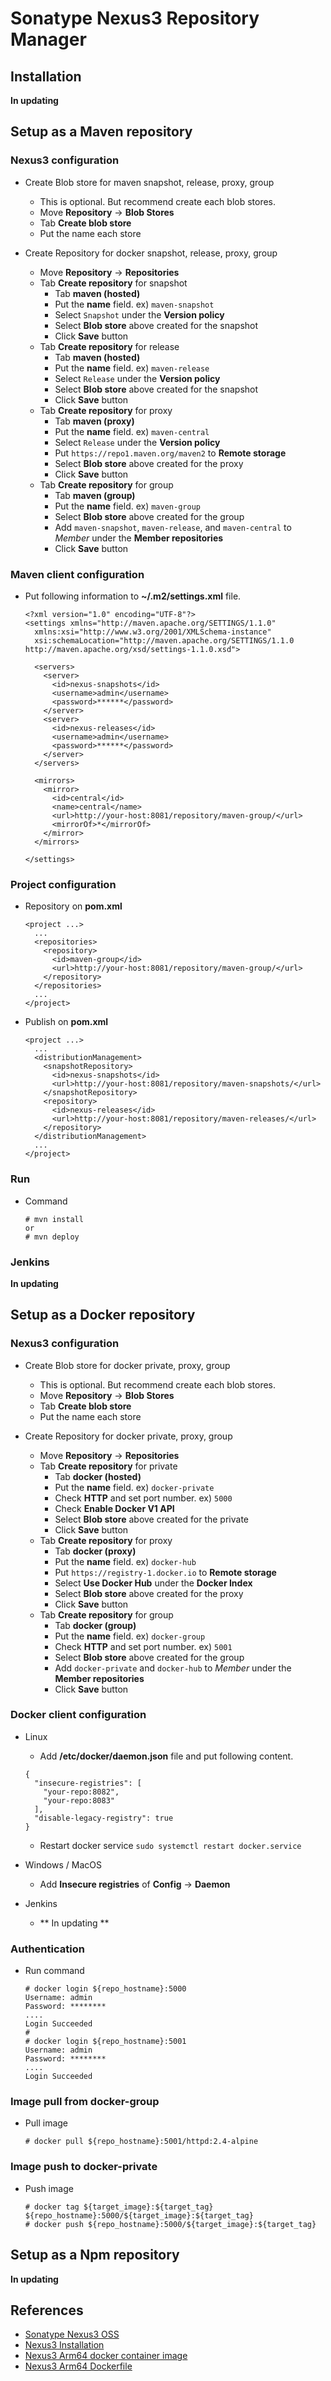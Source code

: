 # Sonatype Nexus3 Repository Manager 

## Installation

**In updating**

## Setup as a Maven repository

### Nexus3 configuration

- Create Blob store for maven snapshot, release, proxy, group
  - This is optional. But recommend create each blob stores.
  - Move **Repository** -> **Blob Stores**
  - Tab **Create blob store**
  - Put the name each store

- Create Repository for docker snapshot, release, proxy, group
  - Move **Repository** -> **Repositories**
  - Tab **Create repository** for snapshot
    - Tab **maven (hosted)**
    - Put the **name** field. ex) `maven-snapshot`
    - Select `Snapshot` under the **Version policy**
    - Select **Blob store** above created for the snapshot
    - Click **Save** button
  - Tab **Create repository** for release
    - Tab **maven (hosted)**
    - Put the **name** field. ex) `maven-release`
    - Select `Release` under the **Version policy**
    - Select **Blob store** above created for the snapshot
    - Click **Save** button
  - Tab **Create repository** for proxy
    - Tab **maven (proxy)**
    - Put the **name** field. ex) `maven-central`
    - Select `Release` under the **Version policy**
    - Put `https://repo1.maven.org/maven2` to **Remote storage**
    - Select **Blob store** above created for the proxy
    - Click **Save** button
  - Tab **Create repository** for group
    - Tab **maven (group)**
    - Put the **name** field. ex) `maven-group`
    - Select **Blob store** above created for the group
    - Add `maven-snapshot`, `maven-release`, and `maven-central` to *Member* under the **Member repositories**
    - Click **Save** button

### Maven client configuration

- Put following information to **~/.m2/settings.xml** file.
  ```
  <?xml version="1.0" encoding="UTF-8"?>
  <settings xmlns="http://maven.apache.org/SETTINGS/1.1.0"
    xmlns:xsi="http://www.w3.org/2001/XMLSchema-instance"
    xsi:schemaLocation="http://maven.apache.org/SETTINGS/1.1.0 http://maven.apache.org/xsd/settings-1.1.0.xsd">

    <servers>
      <server>
        <id>nexus-snapshots</id>
        <username>admin</username>
        <password>******</password>
      </server>
      <server>
        <id>nexus-releases</id>
        <username>admin</username>
        <password>******</password>
      </server>
    </servers>

    <mirrors>
      <mirror>
        <id>central</id>
        <name>central</name>
        <url>http://your-host:8081/repository/maven-group/</url>
        <mirrorOf>*</mirrorOf>
      </mirror>
    </mirrors>

  </settings>
  ```

### Project configuration

- Repository on **pom.xml**
  ```
  <project ...>
    ...
    <repositories>
      <repository>
        <id>maven-group</id>
        <url>http://your-host:8081/repository/maven-group/</url>
      </repository>
    </repositories>
    ...
  </project>
  ```
- Publish on **pom.xml**
  ```
  <project ...>
    ...
    <distributionManagement>
      <snapshotRepository>
        <id>nexus-snapshots</id>
        <url>http://your-host:8081/repository/maven-snapshots/</url>
      </snapshotRepository>
      <repository>
        <id>nexus-releases</id>
        <url>http://your-host:8081/repository/maven-releases/</url>
      </repository>
    </distributionManagement>
    ...
  </project>
  ```

### Run

- Command
  ```
  # mvn install
  or
  # mvn deploy
  ```

### Jenkins

**In updating**

## Setup as a Docker repository

### Nexus3 configuration

- Create Blob store for docker private, proxy, group
  - This is optional. But recommend create each blob stores.
  - Move **Repository** -> **Blob Stores**
  - Tab **Create blob store**
  - Put the name each store

- Create Repository for docker private, proxy, group
  - Move **Repository** -> **Repositories**
  - Tab **Create repository** for private
    - Tab **docker (hosted)**
    - Put the **name** field. ex) `docker-private`
    - Check **HTTP** and set port number. ex) `5000`
    - Check **Enable Docker V1 API**
    - Select **Blob store** above created for the private
    - Click **Save** button
  - Tab **Create repository** for proxy
    - Tab **docker (proxy)**
    - Put the **name** field. ex) `docker-hub`
    - Put `https://registry-1.docker.io` to **Remote storage**
    - Select **Use Docker Hub** under the **Docker Index**
    - Select **Blob store** above created for the proxy
    - Click **Save** button
  - Tab **Create repository** for group
    - Tab **docker (group)**
    - Put the **name** field. ex) `docker-group`
    - Check **HTTP** and set port number. ex) `5001`
    - Select **Blob store** above created for the group
    - Add `docker-private` and `docker-hub` to *Member* under the **Member repositories**
    - Click **Save** button

### Docker client configuration

- Linux
  - Add **/etc/docker/daemon.json** file and put following content.
  ```
  {
    "insecure-registries": [
      "your-repo:8082",
      "your-repo:8083"
    ],
    "disable-legacy-registry": true
  }
  ```
  - Restart docker service `sudo systemctl restart docker.service`

- Windows / MacOS
  - Add **Insecure registries** of **Config** -> **Daemon**

- Jenkins
  - ** In updating **


### Authentication

- Run command 
  ```
  # docker login ${repo_hostname}:5000
  Username: admin
  Password: ********
  ....
  Login Succeeded
  #
  # docker login ${repo_hostname}:5001
  Username: admin
  Password: ********
  ....
  Login Succeeded
  ```

### Image pull from docker-group

- Pull image
  ```
  # docker pull ${repo_hostname}:5001/httpd:2.4-alpine
  ```

### Image push to docker-private
- Push image
  ```
  # docker tag ${target_image}:${target_tag} ${repo_hostname}:5000/${target_image}:${target_tag}
  # docker push ${repo_hostname}:5000/${target_image}:${target_tag}
  ```

## Setup as a Npm repository

**In updating**

## References
- [Sonatype Nexus3 OSS](https://www.sonatype.com/nexus/repository-oss)
- [Nexus3 Installation](https://www.fosslinux.com/27838/installing-sonatype-nexus-repository-oss-on-centos-7.htm)
- [Nexus3 Arm64 docker container image](https://hub.docker.com/r/klo2k/nexus3)
- [Nexus3 Arm64 Dockerfile](https://github.com/klo2k/nexus3-docker)
